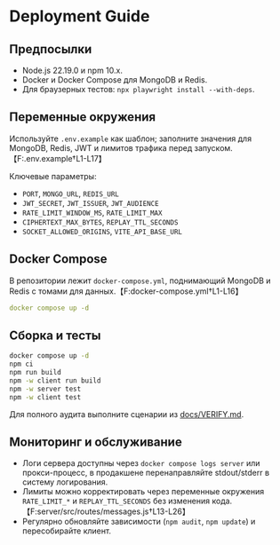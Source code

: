 # Deployment Guide

## Предпосылки

- Node.js 22.19.0 и npm 10.x.
- Docker и Docker Compose для MongoDB и Redis.
- Для браузерных тестов: `npx playwright install --with-deps`.

## Переменные окружения

Используйте `.env.example` как шаблон; заполните значения для MongoDB, Redis, JWT и лимитов трафика перед запуском.【F:.env.example†L1-L17】

Ключевые параметры:

- `PORT`, `MONGO_URL`, `REDIS_URL`
- `JWT_SECRET`, `JWT_ISSUER`, `JWT_AUDIENCE`
- `RATE_LIMIT_WINDOW_MS`, `RATE_LIMIT_MAX`
- `CIPHERTEXT_MAX_BYTES`, `REPLAY_TTL_SECONDS`
- `SOCKET_ALLOWED_ORIGINS`, `VITE_API_BASE_URL`

## Docker Compose

В репозитории лежит `docker-compose.yml`, поднимающий MongoDB и Redis с томами для данных.【F:docker-compose.yml†L1-L16】

```yaml
docker compose up -d
```

## Сборка и тесты

```bash
docker compose up -d
npm ci
npm run build
npm -w client run build
npm -w server test
npm -w client test
```

Для полного аудита выполните сценарии из [docs/VERIFY.md](VERIFY.md).

## Мониторинг и обслуживание

- Логи сервера доступны через `docker compose logs server` или прокси-процесс, в продакшене перенаправляйте stdout/stderr в систему логирования.
- Лимиты можно корректировать через переменные окружения `RATE_LIMIT_*` и `REPLAY_TTL_SECONDS` без изменения кода.【F:server/src/routes/messages.js†L13-L26】
- Регулярно обновляйте зависимости (`npm audit`, `npm update`) и пересобирайте клиент.
